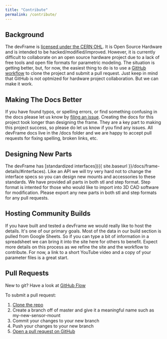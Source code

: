 ```yaml
---
title: "Contribute"
permalink: /contribute/
---
```

## Background
The devFrame is [licensed under the CERN OHL](https://github.com/goodrobots/devFrame/blob/master/License.md).  It is Open Source Hardware and is intended to be hacked/modified/improved.  However, it is currently difficult to collaborate on an open source hardware project due to a lack of free tools and open file formats for parametric modeling.  The situation is getting better, but, for now, the easiest thing to do is to use a [GitHub workflow](https://guides.github.com/introduction/flow/) to clone the project and submit a pull request.   Just keep in mind that GitHub is not optmized for hardware project collaboration.  But we can make it work.

## Making The Docs Better
If you have found typos, or spelling errors, or find something confusing in the docs please let us know by [filing an issue](https://github.com/goodrobots/devFrame/issues).  Creating the docs for this project took longer than designing the frame.  They are a key part to making this project success, so please do let us know if you find any issues.  All devFrame docs live in the /docs folder and we are happy to accept pull requests for fixing spelling, broken links, etc. 

## Designing New Parts
The devFrame has [standardized interfaces]({{ site.baseurl }}/docs/frame-details/#interfaces).  Like an API we will try very hard not to change the interface specs so you can design new mounts and accessories to these standards.  We have provided all parts in both stl and step format.  Step format is intented for those who would like to import into 3D CAD software for modification.  Please export any new parts in both stl and step formats for any pull requests.  

## Hosting Community Builds
If you have built and tested a devFrame we would really like to host the details.  It's one of our primary goals.  Most of the data in our build section is pulled from Google Sheets.  So if you can type a bit of information in a spreadsheet we can bring it into the site here for others to benefit.  Expect more details on this process as we refine the site and the workflow to contribute.  For now, a link to a short YouTube video and a copy of your parameter files is a great start. 

## Pull Requests

New to git?  Have a look at [GitHub Flow](https://guides.github.com/introduction/flow/)

To submit a pull request:

1. [Clone the repo](https://github.com/goodrobots/devFrame)
2. Create a branch off of master and give it a meaningful name such as my-new-sensor-mount
3. Commit your changes to your new branch
4. Push your changes to your new branch
5. [Open a pull request on GitHub](https://github.com/goodrobots/devFrame/pulls)